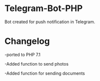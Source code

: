 # Telegram-Bot-PHP
Bot created for push notification in Telegram.

# Changelog
-ported to PHP 7.1

-Added function to send photos

-Added function for sending documents

